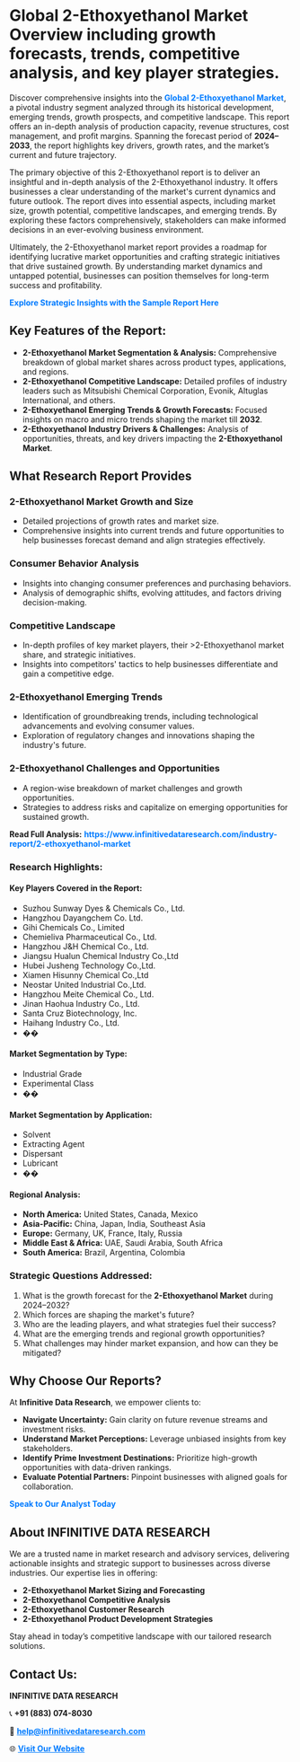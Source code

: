 <h1>Global 2-Ethoxyethanol Market Overview including growth forecasts, trends, competitive analysis, and key player strategies.</h1>
<p>
Discover comprehensive insights into the 
<a href="https://www.infinitivedataresearch.com/industry-report/2-ethoxyethanol-market" rel="dofollow" style="color: #007BFF; text-decoration: none;"><strong>Global 2-Ethoxyethanol Market</strong></a>, a pivotal industry segment analyzed through its historical development, emerging trends, growth prospects, and competitive landscape. This report offers an in-depth analysis of production capacity, revenue structures, cost management, and profit margins. Spanning the forecast period of <strong>2024–2033</strong>, the report highlights key drivers, growth rates, and the market’s current and future trajectory.
</p>
<p>
The primary objective of this 2-Ethoxyethanol report is to deliver an insightful and in-depth analysis of the 2-Ethoxyethanol industry. It offers businesses a clear understanding of the market's current dynamics and future outlook. The report dives into essential aspects, including market size, growth potential, competitive landscapes, and emerging trends. By exploring these factors comprehensively, stakeholders can make informed decisions in an ever-evolving business environment.
</p>
<p>
Ultimately, the 2-Ethoxyethanol market report provides a roadmap for identifying lucrative market opportunities and crafting strategic initiatives that drive sustained growth. By understanding market dynamics and untapped potential, businesses can position themselves for long-term success and profitability.
</p>
<p>
<a href="https://www.infinitivedataresearch.com/request-sample/reportId=108149" style="color: #007BFF; text-decoration: none;"><strong>Explore Strategic Insights with the Sample Report Here</strong></a>
</p>

<h2>Key Features of the Report:</h2>
<ul>
<li><strong>2-Ethoxyethanol Market Segmentation & Analysis:</strong> Comprehensive breakdown of global market shares across product types, applications, and regions.</li>
<li><strong>2-Ethoxyethanol Competitive Landscape:</strong> Detailed profiles of industry leaders such as Mitsubishi Chemical Corporation, Evonik, Altuglas International, and others.</li>
<li><strong>2-Ethoxyethanol Emerging Trends & Growth Forecasts:</strong> Focused insights on macro and micro trends shaping the market till <strong>2032</strong>.</li>
<li><strong>2-Ethoxyethanol Industry Drivers & Challenges:</strong> Analysis of opportunities, threats, and key drivers impacting the <strong>2-Ethoxyethanol Market</strong>.</li>
</ul>

<h2>What Research Report Provides</h2>
<h3>2-Ethoxyethanol Market Growth and Size</h3>
<ul>
<li>Detailed projections of growth rates and market size.</li>
<li>Comprehensive insights into current trends and future opportunities to help businesses forecast demand and align strategies effectively.</li>
</ul>

<h3>Consumer Behavior Analysis</h3>
<ul>
<li>Insights into changing consumer preferences and purchasing behaviors.</li>
<li>Analysis of demographic shifts, evolving attitudes, and factors driving decision-making.</li>
</ul>

<h3>Competitive Landscape</h3>
<ul>
<li>In-depth profiles of key market players, their >2-Ethoxyethanol market share, and strategic initiatives.</li>
<li>Insights into competitors' tactics to help businesses differentiate and gain a competitive edge.</li>
</ul>

<h3>2-Ethoxyethanol Emerging Trends</h3>
<ul>
<li>Identification of groundbreaking trends, including technological advancements and evolving consumer values.</li>
<li>Exploration of regulatory changes and innovations shaping the industry's future.</li>
</ul>

<h3>2-Ethoxyethanol Challenges and Opportunities</h3>
<ul>
<li>A region-wise breakdown of market challenges and growth opportunities.</li>
<li>Strategies to address risks and capitalize on emerging opportunities for sustained growth.</li>
</ul>
<p><strong>Read Full Analysis:</strong> <a href="https://www.infinitivedataresearch.com/industry-report/2-ethoxyethanol-market" rel="dofollow" style="color: #007BFF; text-decoration: none;"><strong>https://www.infinitivedataresearch.com/industry-report/2-ethoxyethanol-market</strong></a></p>
<h3>Research Highlights:</h3>
<h4>Key Players Covered in the Report:</h4>
<ul><li>Suzhou Sunway Dyes &amp; Chemicals Co., Ltd.</li><li>Hangzhou Dayangchem Co. Ltd.</li><li>Gihi Chemicals Co., Limited</li><li>Chemieliva Pharmaceutical Co., Ltd.</li><li>Hangzhou J&amp;H Chemical Co., Ltd.</li><li>Jiangsu Hualun Chemical Industry Co.,Ltd</li><li>Hubei Jusheng Technology Co.,Ltd.</li><li>Xiamen Hisunny Chemical Co.,Ltd</li><li>Neostar United Industrial Co.,Ltd.</li><li>Hangzhou Meite Chemical Co., Ltd.</li><li>Jinan Haohua Industry Co., Ltd.</li><li>Santa Cruz Biotechnology, Inc.</li><li>Haihang Industry Co., Ltd.</li><li>��</li></ul>
<h4>Market Segmentation by Type:</h4>
<ul><li>Industrial Grade</li><li>Experimental Class</li><li>��</li></ul>
<h4>Market Segmentation by Application:</h4>
<ul><li>Solvent</li><li>Extracting Agent</li><li>Dispersant</li><li>Lubricant</li><li>��</li></ul>

<h4>Regional Analysis:</h4>
<ul>
<li><strong>North America:</strong> United States, Canada, Mexico</li>
<li><strong>Asia-Pacific:</strong> China, Japan, India, Southeast Asia</li>
<li><strong>Europe:</strong> Germany, UK, France, Italy, Russia</li>
<li><strong>Middle East & Africa:</strong> UAE, Saudi Arabia, South Africa</li>
<li><strong>South America:</strong> Brazil, Argentina, Colombia</li>
</ul>

<h3>Strategic Questions Addressed:</h3>
<ol>
<li>What is the growth forecast for the <strong>2-Ethoxyethanol Market</strong> during 2024–2032?</li>
<li>Which forces are shaping the market's future?</li>
<li>Who are the leading players, and what strategies fuel their success?</li>
<li>What are the emerging trends and regional growth opportunities?</li>
<li>What challenges may hinder market expansion, and how can they be mitigated?</li>
</ol>

<h2>Why Choose Our Reports?</h2>
<p>At <strong>Infinitive Data Research</strong>, we empower clients to:</p>
<ul>
<li><strong>Navigate Uncertainty:</strong> Gain clarity on future revenue streams and investment risks.</li>
<li><strong>Understand Market Perceptions:</strong> Leverage unbiased insights from key stakeholders.</li>
<li><strong>Identify Prime Investment Destinations:</strong> Prioritize high-growth opportunities with data-driven rankings.</li>
<li><strong>Evaluate Potential Partners:</strong> Pinpoint businesses with aligned goals for collaboration.</li>
</ul>
<p><a href="https://www.infinitivedataresearch.com/industry-report/2-ethoxyethanol-market" rel="dofollow" style="color: #007BFF; text-decoration: none;"><strong>Speak to Our Analyst Today</strong></a></p>

<h2>About INFINITIVE DATA RESEARCH</h2>
<p>We are a trusted name in market research and advisory services, delivering actionable insights and strategic support to businesses across diverse industries. Our expertise lies in offering:</p>
<ul>
<li><strong>2-Ethoxyethanol Market Sizing and Forecasting</strong></li>
<li><strong>2-Ethoxyethanol Competitive Analysis</strong></li>
<li><strong>2-Ethoxyethanol Customer Research</strong></li>
<li><strong>2-Ethoxyethanol Product Development Strategies</strong></li>
</ul>
<p>Stay ahead in today’s competitive landscape with our tailored research solutions.</p>

<h2>Contact Us:</h2>
<p><strong>INFINITIVE DATA RESEARCH</strong></p>
<p>📞 <strong>+91 (883) 074-8030</strong></p>
<p>📧 <strong><a href="mailto:help@infinitivedataresearch.com" style="color: #007BFF;">help@infinitivedataresearch.com</a></strong></p>
<p>🌐 <strong><a href="https://www.infinitivedataresearch.com" rel="dofollow" style="color: #007BFF;">Visit Our Website</a></strong></p>